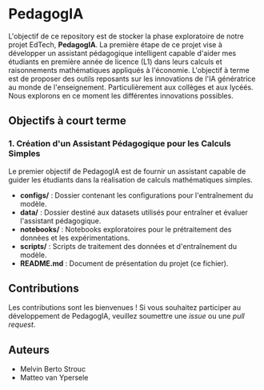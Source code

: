 # PedagogIA

L'objectif de ce repository est de stocker la phase exploratoire de notre projet EdTech, **PedagogIA**.
La première étape de ce projet vise à développer un assistant pédagogique intelligent capable d'aider mes étudiants en première année de licence (L1) dans leurs calculs et raisonnements mathématiques appliqués à l'économie.
L'objectif à terme est de proposer des outils reposants sur les innovations de l'IA génératrice au monde de l'enseignement. Particulièrement aux collèges et aux lycéés. Nous explorons en ce moment les différentes innovations possibles.

## Objectifs à court terme

### 1. Création d'un Assistant Pédagogique pour les Calculs Simples

Le premier objectif de PedagogIA est de fournir un assistant capable de guider les étudiants dans la réalisation de calculs mathématiques simples. 



- **configs/** : Dossier contenant les configurations pour l'entraînement du modèle.
- **data/** : Dossier destiné aux datasets utilisés pour entraîner et évaluer l'assistant pédagogique.
- **notebooks/** : Notebooks exploratoires pour le prétraitement des données et les expérimentations.
- **scripts/** : Scripts de traitement des données et d'entraînement du modèle.
- **README.md** : Document de présentation du projet (ce fichier).


## Contributions

Les contributions sont les bienvenues ! Si vous souhaitez participer au développement de PedagogIA, veuillez soumettre une *issue* ou une *pull request*.

## Auteurs

- Melvin Berto Strouc
- Matteo van Ypersele

